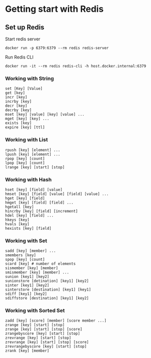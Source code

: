 # Getting start with Redis
## Set up Redis
Start redis server
```
docker run -p 6379:6379 --rm redis redis-server
```

Run Redis CLI
```
docker run -it --rm redis redis-cli -h host.docker.internal:6379
```
### Working with String
```
set [Key] [Value]
get [key]
incr [key]
incrby [key]
decr [key]
decrby [key]
mset [key] [value] [key] [value] ...
mget [key] [key] ...
exists [key]
expire [key] [ttl]
```

### Working with List
```
rpush [key] [element] ...
lpush [key] [element] ...
rpop [key] [count]
lpop [key] [count]
lrange [key] [start] [stop]
```

### Working with Hash
```
hset [key] [field] [value]
hmset [key] [field] [value] [field] [value] ...
hget [key] [field]
hmget [key] [field] [field] ...
hgetall [key]
hincrby [key] [field] [increment]
hdel [key] [field] ...
hkeys [key]
hvals [key]
hexists [key] [field]
```
### Working with Set
```
sadd [key] [member] ...
smembers [key]
spop [key] [count]
scard [key] # number of elements
sismember [key] [member]
smismember [key] [member] ...
sunion [key1] [key2]
sunionstore [detination] [key1] [key2]
sinter [key1] [key2]
sinterstore [destination] [key1] [key1]
sdiff [key1] [key2]
sdiffstore [destination] [key1] [key2]
```
### Working with Sorted Set
```
zadd [key] [score] [member] [score member ...]
zrange [key] [start] [stop]
zrange [key] [start] [stop] [score]
zrangebyscore [key] [start] [stop]
zrevrange [key] [start] [stop]
zrevrange [key] [start] [stop] [score]
zrevrangebyscore [key] [start] [stop]
zrank [key] [member]
```